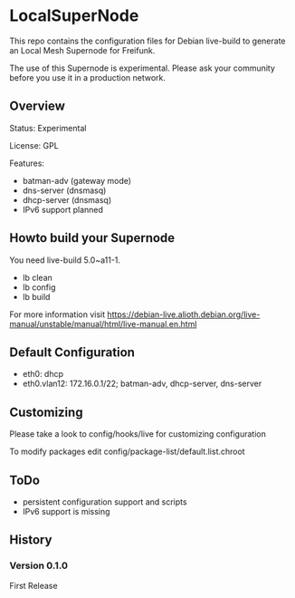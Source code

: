 # LocalSuperNode

This repo contains the configuration files for Debian live-build to generate an Local Mesh Supernode for Freifunk.

The use of this Supernode is experimental. Please ask your community before you use it in a production network.

## Overview

Status: Experimental

License: GPL

Features:
* batman-adv (gateway mode)
* dns-server (dnsmasq)
* dhcp-server (dnsmasq)
* IPv6 support planned

## Howto build your Supernode
You need live-build 5.0~a11-1.

* lb clean
* lb config
* lb build

For more information visit https://debian-live.alioth.debian.org/live-manual/unstable/manual/html/live-manual.en.html

## Default Configuration
* eth0: dhcp
* eth0.vlan12: 172.16.0.1/22; batman-adv, dhcp-server, dns-server

## Customizing
Please take a look to config/hooks/live for customizing configuration

To modify packages edit config/package-list/default.list.chroot

## ToDo
* persistent configuration support and scripts
* IPv6 support is missing

## History

### Version 0.1.0
First Release
